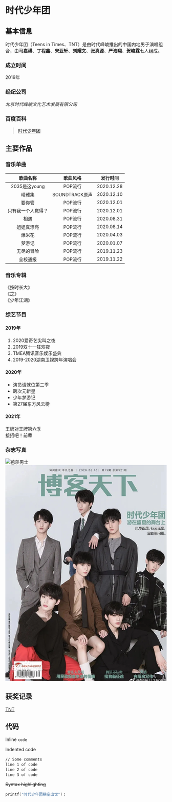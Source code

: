 # 时代少年团
## 基本信息
时代少年团（Teens in Times、TNT）是由时代峰峻推出的中国内地男子演唱组合，由**马嘉祺**、**丁程鑫**、**宋亚轩**、**刘耀文**、**张真源**、**严浩翔**、**贺峻霖**七人组成。
### 成立时间
2019年
### 经纪公司
*北京时代峰峻文化艺术发展有限公司*
### 百度百科
>[时代少年团](https://baike.baidu.com/item/%E6%97%B6%E4%BB%A3%E5%B0%91%E5%B9%B4%E5%9B%A2/23799998?fr=aladdin)
## 主要作品
### 音乐单曲
| 歌曲名称 | 歌曲风格 | 发行时间 |
| :-----:|  :----: | :----: |
| 2035是这young | POP流行 | 2020.12.28 |
| 晴雅集 | SOUNDTRACK原声   | 2020.12.10 |
| 要你管 | POP流行 | 2020.12.01 |
| 只有我一个人觉得？ | POP流行 | 2020.12.01 |
| 相遇 | POP流行 | 2020.08.31 |
| 姐姐真漂亮 | POP流行 | 2020.08.14 |
| 爆米花 | POP流行 | 2020.04.03 |
| 梦游记 | POP流行 | 2020.01.07 |
| 无尽的冒险 | POP流行 | 2019.11.23 |
| 全校通报 | POP流行 | 2019.11.22 |
### 音乐专辑
《按时长大》  
《之》  
《少年江湖》
### 综艺节目
#### 2019年
1. 2020爱奇艺尖叫之夜  
2. 2019双十一狂欢夜  
3. TMEA腾讯音乐娱乐盛典  
4. 2019-2020湖南卫视跨年演唱会
#### 2020年
* 演员请就位第二季   
* 跨次元新星  
* 少年梦游记  
* 第27届东方风云榜
#### 2021年
王牌对王牌第六季  
接招吧！前辈  

### 杂志写真
![芭莎男士](https://5b0988e595225.cdn.sohucs.com/images/20200103/895f703d97c54e119ef9dd3eb3b8b0d8.jpeg)
![博客天下](./photo.jpg "handsome")
## 获奖记录

[TNT](./TNT.md)



## 代码

Inline `code`

Indented code

    // Some comments
    line 1 of code
    line 2 of code
    line 3 of code


~~Syntax highlighting~~

``` c
printf("时代少年团横空出世")；
```
